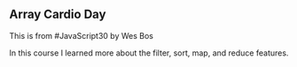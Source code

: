 ## Array Cardio Day


This is from #JavaScript30 by Wes Bos

In this course I learned more about the filter, sort, map, and reduce features.
